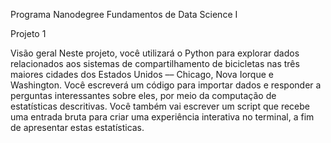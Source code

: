 Programa Nanodegree Fundamentos de Data Science I

Projeto 1

Visão geral Neste projeto, você utilizará o Python para explorar dados relacionados aos sistemas de compartilhamento de bicicletas nas três maiores cidades dos Estados Unidos –– Chicago, Nova Iorque e Washington. Você escreverá um código para importar dados e responder a perguntas interessantes sobre eles, por meio da computação de estatísticas descritivas. Você também vai escrever um script que recebe uma entrada bruta para criar uma experiência interativa no terminal, a fim de apresentar estas estatísticas.
